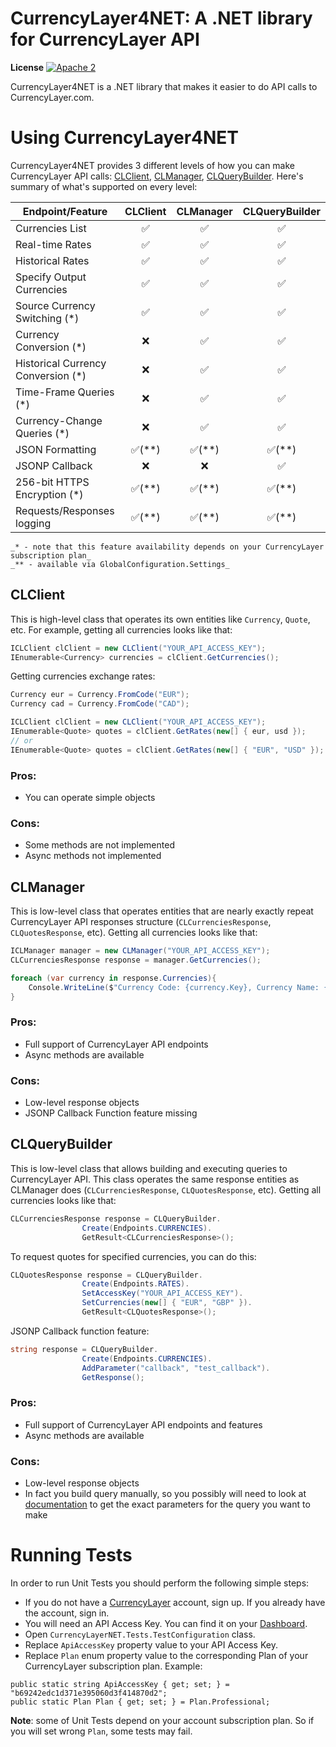 # CurrencyLayer4NET: A .NET library for CurrencyLayer API

**License** [![Apache 2](http://img.shields.io/badge/license-Apache%202-brightgreen.svg)](http://www.apache.org/licenses/LICENSE-2.0) <br/>

CurrencyLayer4NET is a .NET library that makes it easier to do API calls to CurrencyLayer.com.

# Using CurrencyLayer4NET
CurrencyLayer4NET provides 3 different levels of how you can make CurrencyLayer API calls: [CLClient](#CLClient), [CLManager](#CLManager), [CLQueryBuilder](#CLQueryBuilder). Here's summary of what's supported on every level:

| Endpoint/Feature 				 		| CLClient 				| CLManager 			| CLQueryBuilder 		|
|---------------------------------------|   :---:  				|   :---:   			|     :---:      		|
| Currencies List				 		|:white_check_mark:		|:white_check_mark:		|:white_check_mark:		|
| Real-time Rates  				 		|:white_check_mark:		|:white_check_mark:		|:white_check_mark:		|
| Historical Rates 				 		|:white_check_mark:		|:white_check_mark:		|:white_check_mark:		|
| Specify Output Currencies 	 		|:white_check_mark:		|:white_check_mark:		|:white_check_mark:		|
| Source Currency Switching (*)	 		|:white_check_mark: 	|:white_check_mark:		|:white_check_mark:		|
| Currency Conversion (*)		 		|:x: 					|:white_check_mark:		|:white_check_mark:		|
| Historical Currency Conversion (*) 	|:x: 					|:white_check_mark:		|:white_check_mark:		|
| Time-Frame Queries (*)		 		|:x:					|:white_check_mark:		|:white_check_mark:		|
| Currency-Change Queries (*)	 		|:x: 					|:white_check_mark:		|:white_check_mark:		|
| JSON Formatting  				 		|:white_check_mark:(**)	|:white_check_mark:(**)	|:white_check_mark:(**)	|
| JSONP Callback   				 		|:x:					|:x:					|:white_check_mark:		|
| 256-bit HTTPS Encryption (*)	 		|:white_check_mark:(**) |:white_check_mark:(**)	|:white_check_mark:(**)	|
| Requests/Responses logging			|:white_check_mark:(**) |:white_check_mark:(**)	|:white_check_mark:(**)	|

	_* - note that this feature availability depends on your CurrencyLayer subscription plan_
	_** - available via GlobalConfiguration.Settings_

## CLClient
This is high-level class that operates its own entities like `Currency`, `Quote`, etc. For example, getting all currencies looks like that:
```cs
ICLClient clClient = new CLClient("YOUR_API_ACCESS_KEY");
IEnumerable<Currency> currencies = clClient.GetCurrencies();
```
Getting currencies exchange rates:
```cs
Currency eur = Currency.FromCode("EUR");
Currency cad = Currency.FromCode("CAD");

ICLClient clClient = new CLClient("YOUR_API_ACCESS_KEY");
IEnumerable<Quote> quotes = clClient.GetRates(new[] { eur, usd });
// or
IEnumerable<Quote> quotes = clClient.GetRates(new[] { "EUR", "USD" });
```

### Pros:
- You can operate simple objects

### Cons:
- Some methods are not implemented
- Async methods not implemented

## CLManager
This is low-level class that operates entities that are nearly exactly repeat CurrencyLayer API responses structure (`CLCurrenciesResponse`, `CLQuotesResponse`, etc). Getting all currencies looks like that:
```cs
ICLManager manager = new CLManager("YOUR_API_ACCESS_KEY");
CLCurrenciesResponse response = manager.GetCurrencies();

foreach (var currency in response.Currencies){
	Console.WriteLine($"Currency Code: {currency.Key}, Currency Name: {currency.Value}");
}
```

### Pros:
- Full support of CurrencyLayer API endpoints
- Async methods are available

### Cons:
- Low-level response objects
- JSONP Callback Function feature missing

## CLQueryBuilder
This is low-level class that allows building and executing queries to CurrencyLayer API. This class operates the same response entities as CLManager does (`CLCurrenciesResponse`, `CLQuotesResponse`, etc). Getting all currencies looks like that:
```cs
CLCurrenciesResponse response = CLQueryBuilder.
                Create(Endpoints.CURRENCIES).
                GetResult<CLCurrenciesResponse>();
```
To request quotes for specified currencies, you can do this:
```cs
CLQuotesResponse response = CLQueryBuilder.
                Create(Endpoints.RATES).
                SetAccessKey("YOUR_API_ACCESS_KEY").
				SetCurrencies(new[] { "EUR", "GBP" }).
                GetResult<CLQuotesResponse>();
```
JSONP Callback function feature:
```cs
string response = CLQueryBuilder.
                Create(Endpoints.CURRENCIES).
                AddParameter("callback", "test_callback").
                GetResponse();
```

### Pros:
- Full support of CurrencyLayer API endpoints and features
- Async methods are available

### Cons:
- Low-level response objects
- In fact you build query manually, so you possibly will need to look at [documentation](https://currencylayer.com/documentation) to get the exact parameters for the query you want to make

# Running Tests

In order to run Unit Tests you should perform the following simple steps:
- If you do not have a [CurrencyLayer](CurrencyLayer.com) account, sign up. If you already have the account, sign in.
- You will need an API Access Key. You can find it on your [Dashboard](https://currencylayer.com/dashboard).
- Open `CurrencyLayerNET.Tests.TestConfiguration` class.
- Replace `ApiAccessKey` property value to your API Access Key.
- Replace `Plan` enum property value to the corresponding Plan of your CurrencyLayer subscription plan. Example:
```
public static string ApiAccessKey { get; set; } = "b69242edc1d371e395060d3f414870d2";
public static Plan Plan { get; set; } = Plan.Professional;
```
**Note**: some of Unit Tests depend on your account subscription plan. So if you will set wrong `Plan`, some tests may fail.